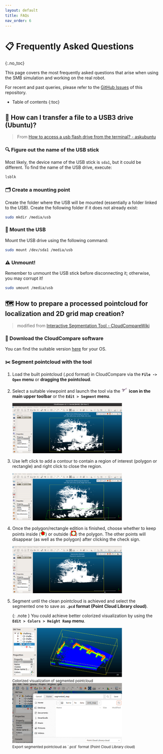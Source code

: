 ```yaml
---
layout: default
title: FAQs
nav_order: 6
---
```


# 📋 Frequently Asked Questions
{:.no_toc}

This page covers the most frequently asked questions that arise when using the SMB simulation and working on the real robot.

For recent and past queries, please refer to the [GitHub Issues](https://github.com/ETHZ-RobotX/RoboticsSummerSchool/issues) of this repository.

* Table of contents
{:toc}

## 📂 How can I transfer a file to a USB3 drive (Ubuntu)?

> From [How to access a usb flash drive from the terminal? - askubuntu](https://askubuntu.com/questions/37767/how-to-access-a-usb-flash-drive-from-the-terminal)

### 🔍 Figure out the name of the USB stick

Most likely, the device name of the USB stick is `sda1`, but it could be different. To find the name of the USB drive, execute:

```bash
lsblk
```

### 🗂️ Create a mounting point
Create the folder where the USB will be mounted (essentially a folder linked to the USB). Create the following folder if it does not already exist:

```bash
sudo mkdir /media/usb
```

### 🔗 Mount the USB
Mount the USB drive using the following command:

```bash
sudo mount /dev/sda1 /media/usb
```
### ⚠️ Unmount!
Remember to unmount the USB stick before disconnecting it; otherwise, you may corrupt it!

```bash
sudo umount /media/usb
```
## 🗺️ How to prepare a processed pointcloud for localization and 2D grid map creation?
> modified from [Interactive Segmentation Tool - CloudCompareWiki](https://www.cloudcompare.org/doc/wiki/index.php/Interactive_Segmentation_Tool)

### 💾 Download the CloudCompare software
You can find the suitable version [here](https://www.cloudcompare.org/release/index.html) for your OS.

### ✂️ Segment pointcloud with the tool
1. Load the built pointcloud (.pcd format) in CloudCompare via the **`File -> Open` menu** or **dragging the pointcloud**.

2. Select a suitable viewpoint and launch the tool via the ![CCSegmentIcon](images/CCSegmentIcon.png) **icon in the main upper toolbar** or the **`Edit > Segment` menu**.

    <img src="images/seg_pcd_step2.png" alt="seg_pcd_step2" width="75%" />
3. Use left click to add a contour to contain a region of interest (polygon or rectangle) and right click to close the region.

    <img src="images/seg_pcd_step3.png" alt="seg_pcd_step3" width="75%" />

4. Once the polygon/rectangle edition is finished, choose whether to keep points inside (![SmallSegmentIn](images/SmallSegmentIn.png)) or outside (![SmallSegmentOut](images/SmallSegmentOut.png)) the polygon. The other points will disappear (as well as the polygon) after clicking the check sign.

    <img src="images/seg_pcd_step4.png" alt="seg_pcd_step4" width="75%" />
5. Segment until the clean pointcloud is achieved and select the segmented one to save as **`.pcd` format (Point Cloud Library cloud)**.

    {: .note }
    You could achieve better colorized visualization by using the **`Edit > Colors > Height Ramp` menu**.

    <img src="images/seg_pcd_step5_1.png" alt="seg_pcd_step5_1" width="75%" />
    <br>
    <small>Colorized visualization of segmented pointcloud</small>

    <img src="images/seg_pcd_step5_2.png" alt="seg_pcd_step5_2" width="75%" />
    <br>
    <small>Export segmented pointcloud as `.pcd` format (Point Cloud Library cloud)</small>
